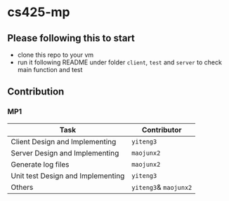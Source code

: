 # cs425-mp

## Please following this to start

* clone this repo to your vm
* run it following README under folder `client`, `test` and `server` to check main function and test

## Contribution

### MP1
|Task| Contributor           |
|---|-----------------------|
|Client Design and Implementing    | `yiteng3`             |
|Server Design and Implementing    | `maojunx2`            |
|Generate log files    | `maojunx2`            |
|Unit test Design and Implementing    | `yiteng3`             |
|Others| `yiteng3`& `maojunx2` |